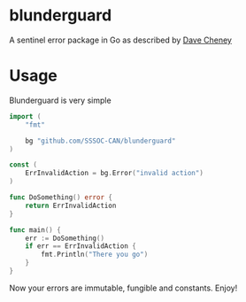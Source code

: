 # blunderguard
A sentinel error package in Go as described by [Dave Cheney](https://dave.cheney.net/tag/error-handling)

# Usage

Blunderguard is very simple
```go
import (
    "fmt"

    bg "github.com/SSSOC-CAN/blunderguard"
)

const (
    ErrInvalidAction = bg.Error("invalid action")
)

func DoSomething() error {
    return ErrInvalidAction
}

func main() {
    err := DoSomething()
    if err == ErrInvalidAction {
        fmt.Println("There you go")
    }
}
```
Now your errors are immutable, fungible and constants. Enjoy!